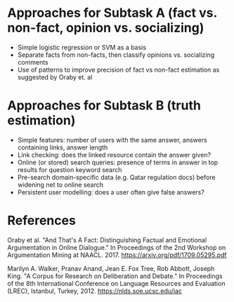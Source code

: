 # Approaches for Subtask A (fact vs. non-fact, opinion vs. socializing)
- Simple logistic regression or SVM as a basis
- Separate facts from non-facts, then classify opinions vs. socializing comments
- Use of patterns to improve precision of fact vs non-fact estimation as suggested by Oraby et. al

# Approaches for Subtask B (truth estimation)
- Simple features: number of users with the same answer, answers containing links, answer length
- Link checking: does the linked resource contain the answer given?
- Online (or stored) search queries: presence of terms in answer in top results for question keyword search
- Pre-search domain-specific data (e.g. Qatar regulation docs) before widening net to online search
- Persistent user modelling: does a user often give false answers?

# References
Oraby et al. "And That's A Fact: Distinguishing Factual and Emotional Argumentation in Online Dialogue." In Proceedings of the 2nd Workshop on Argumentation Mining at NAACL. 2017. https://arxiv.org/pdf/1709.05295.pdf

Marilyn A. Walker, Pranav Anand, Jean E. Fox Tree, Rob Abbott, Joseph King. "A Corpus for Research on Deliberation and Debate." In Proceedings of the 8th International Conference on Language Resources and Evaluation (LREC), Istanbul, Turkey, 2012. https://nlds.soe.ucsc.edu/iac
